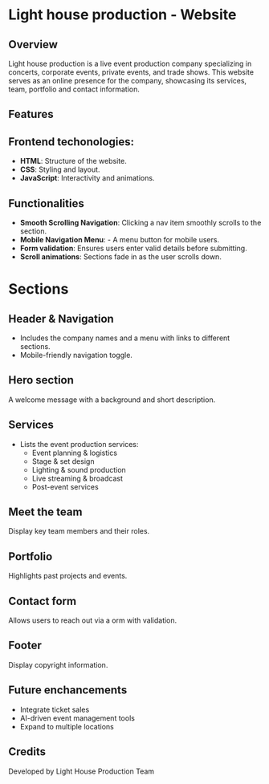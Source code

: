 # Light house production - Website

## Overview
Light house production is a live event production company specializing in
concerts, corporate events, private events, and trade shows. This website
serves as an online presence for the company, showcasing its services, team,
portfolio and contact information.

## Features
## Frontend techonologies:
 - **HTML**: Structure of the website.
 - **CSS**: Styling and layout.
 - **JavaScript**: Interactivity and animations.

## Functionalities
- **Smooth Scrolling Navigation**: Clicking a nav item smoothly scrolls to the section.
- **Mobile Navigation Menu**: - A menu button for mobile users.
- **Form validation**: Ensures users enter valid details before submitting.
- **Scroll animations**: Sections fade in as the user scrolls down.

# Sections
## Header & Navigation
 - Includes the company names and a menu with links to different sections.
 - Mobile-friendly navigation toggle.

## Hero section
A welcome message with a background and short description.

## Services
 - Lists the event production services: 
    - Event planning & logistics
    - Stage & set design
    - Lighting & sound production
    - Live streaming & broadcast
    - Post-event services
## Meet the team
Display key team members and their roles.

## Portfolio
Highlights past projects and events.

## Contact form
Allows users to reach out via a orm with validation.

## Footer
Display copyright information.

## Future enchancements
 - Integrate ticket sales
 - AI-driven event management tools
 - Expand to multiple locations

## Credits
Developed by Light House Production Team